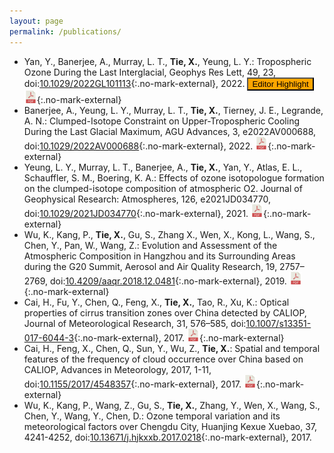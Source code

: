 ```yaml
---
layout: page
permalink: /publications/
---
```


* Yan, Y., Banerjee, A., Murray, L. T., **Tie, X.**, Yeung, L. Y.: Tropospheric Ozone During the Last Interglacial, Geophys Res Lett, 49, 23, doi:[10.1029/2022GL101113](https://doi.org/10.1029/2022GL101113){:.no-mark-external}, 2022. [<button style="background-color: orange">Editor Highlight</button>](https://eos.org/editor-highlights/clumped-18o-18o-in-ice-reveals-past-ozone-and-wildfire) [<img src="../assets/img/publications/pdf-svgrepo-com.svg" width="20">](https://agupubs.onlinelibrary.wiley.com/doi/epdf/10.1029/2022GL101113){:.no-mark-external}
* Banerjee, A., Yeung, L. Y., Murray, L. T., **Tie, X.**, Tierney, J. E., Legrande, A. N.: Clumped-Isotope Constraint on Upper-Tropospheric Cooling During the Last Glacial Maximum, AGU Advances, 3, e2022AV000688, doi:[10.1029/2022AV000688](https://doi.org/10.1029/2022AV000688){:.no-mark-external}, 2022. [<img src="../assets/img/publications/pdf-svgrepo-com.svg" width="20">](https://agupubs.onlinelibrary.wiley.com/doi/epdf/10.1029/2022AV000688){:.no-mark-external}
* Yeung, L. Y., Murray, L. T., Banerjee, A., **Tie, X.**, Yan, Y., Atlas, E. L., Schauffler, S. M., Boering, K. A.: Effects of ozone isotopologue formation on the clumped-isotope composition of atmospheric O2. Journal of Geophysical Research: Atmospheres, 126, e2021JD034770, doi:[10.1029/2021JD034770](https://doi.org/10.1029/2021JD034770){:.no-mark-external}, 2021. [<img src="../assets/img/publications/pdf-svgrepo-com.svg" width="20">](https://agupubs.onlinelibrary.wiley.com/doi/epdf/10.1029/2021JD034770){:.no-mark-external}
* Wu, K., Kang, P., **Tie, X.**, Gu, S., Zhang X., Wen, X., Kong, L., Wang, S., Chen, Y., Pan, W., Wang, Z.: Evolution and Assessment of the Atmospheric Composition in Hangzhou and its Surrounding Areas during the G20 Summit, Aerosol and Air Quality Research, 19, 2757–2769, doi:[10.4209/aaqr.2018.12.0481](https://doi.org/10.4209/aaqr.2018.12.0481){:.no-mark-external}, 2019. [<img src="../assets/img/publications/pdf-svgrepo-com.svg" width="20">](https://aaqr.org/articles/aaqr-18-12-oa-0481.pdf){:.no-mark-external}
* Cai, H., Fu, Y., Chen, Q., Feng, X., **Tie, X.**, Tao, R., Xu, K.: Optical properties of cirrus transition zones over China detected by CALIOP, Journal of Meteorological Research, 31, 576–585, doi:[10.1007/s13351-017-6044-3](https://doi.org/10.1007/s13351-017-6044-3){:.no-mark-external}, 2017. [<img src="../assets/img/publications/pdf-svgrepo-com.svg" width="20">](https://link.springer.com/content/pdf/10.1007/s13351-017-6044-3.pdf){:.no-mark-external}
* Cai, H., Feng, X., Chen, Q., Sun, Y., Wu, Z., **Tie, X.**: Spatial and temporal features of the frequency of cloud occurrence over China based on CALIOP, Advances in Meteorology, 2017, 1-11, doi:[10.1155/2017/4548357](https://doi.org/10.1155/2017/4548357){:.no-mark-external}, 2017. [<img src="../assets/img/publications/pdf-svgrepo-com.svg" width="20">](https://downloads.hindawi.com/journals/amete/2017/4548357.pdf?_ga=2.66651118.1583279365.1714682020-77078880.1714583455){:.no-mark-external}
* Wu, K., Kang, P., Wang, Z., Gu, S., **Tie, X.**, Zhang, Y., Wen, X., Wang, S., Chen, Y., Wang, Y., Chen, D.: Ozone temporal variation and its meteorological factors over Chengdu City, Huanjing Kexue Xuebao, 37, 4241-4252, doi:[10.13671/j.hjkxxb.2017.0218](https://doi.org/10.13671/j.hjkxxb.2017.0218){:.no-mark-external}, 2017.
